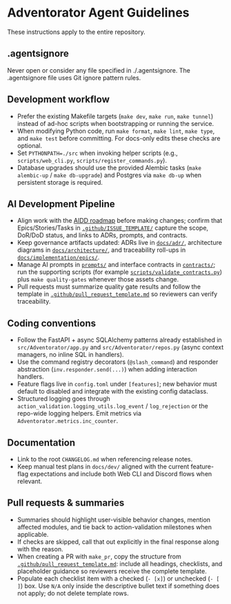 # Adventorator Agent Guidelines

These instructions apply to the entire repository.

## .agentsignore

Never open or consider any file specified in ./.agentsignore. The .agentsignore file uses Git ignore pattern rules.

## Development workflow
- Prefer the existing Makefile targets (`make dev`, `make run`, `make tunnel`) instead of ad-hoc scripts when bootstrapping or running the service.
- When modifying Python code, run `make format`, `make lint`, `make type`, and `make test` before committing. For docs-only edits these checks are optional.
- Set `PYTHONPATH=./src` when invoking helper scripts (e.g., `scripts/web_cli.py`, `scripts/register_commands.py`).
- Database upgrades should use the provided Alembic tasks (`make alembic-up` / `make db-upgrade`) and Postgres via `make db-up` when persistent storage is required.

## AI Development Pipeline
- Align work with the [AIDD roadmap](./docs/implementation/aidd-plan.md) before making changes; confirm that Epics/Stories/Tasks in [`.github/ISSUE_TEMPLATE/`](./.github/ISSUE_TEMPLATE/) capture the scope, DoR/DoD status, and links to ADRs, prompts, and contracts.
- Keep governance artifacts updated: ADRs live in [`docs/adr/`](./docs/adr/), architecture diagrams in [`docs/architecture/`](./docs/architecture), and traceability roll-ups in [`docs/implementation/epics/`](./docs/implementation/epics/).
- Manage AI prompts in [`prompts/`](./prompts) and interface contracts in [`contracts/`](./contracts); run the supporting scripts (for example [`scripts/validate_contracts.py`](./scripts/validate_contracts.py)) plus `make quality-gates` whenever those assets change.
- Pull requests must summarize quality gate results and follow the template in [`.github/pull_request_template.md`](./.github/pull_request_template.md) so reviewers can verify traceability.

## Coding conventions
- Follow the FastAPI + async SQLAlchemy patterns already established in `src/Adventorator/app.py` and `src/Adventorator/repos.py` (async context managers, no inline SQL in handlers).
- Use the command registry decorators (`@slash_command`) and responder abstraction (`inv.responder.send(...)`) when adding interaction handlers.
- Feature flags live in `config.toml` under `[features]`; new behavior must default to disabled and integrate with the existing config dataclass.
- Structured logging goes through `action_validation.logging_utils.log_event` / `log_rejection` or the repo-wide logging helpers. Emit metrics via `Adventorator.metrics.inc_counter`.

## Documentation
- Link to the root `CHANGELOG.md` when referencing release notes.
- Keep manual test plans in `docs/dev/` aligned with the current feature-flag expectations and include both Web CLI and Discord flows when relevant.

## Pull requests & summaries
- Summaries should highlight user-visible behavior changes, mention affected modules, and tie back to action-validation milestones when applicable.
- If checks are skipped, call that out explicitly in the final response along with the reason.
- When creating a PR with `make_pr`, copy the structure from [`.github/pull_request_template.md`](./.github/pull_request_template.md): include all headings, checklists, and placeholder guidance so reviewers receive the complete template.
- Populate each checklist item with a checked (`- [x]`) or unchecked (`- [ ]`) box. Use `N/A` only inside the descriptive bullet text if something does not apply; do not delete template rows.

